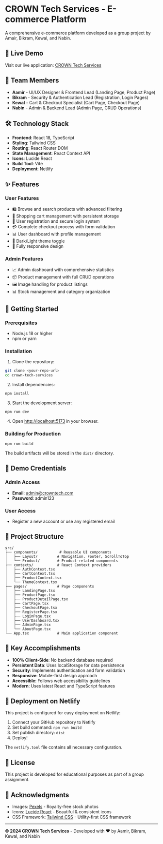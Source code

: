 # CROWN Tech Services - E-commerce Platform

A comprehensive e-commerce platform developed as a group project by Amair, Bikram, Kewal, and Nabin.

## 🚀 Live Demo

Visit our live application: [CROWN Tech Services](https://your-netlify-url.netlify.app)

## 👥 Team Members

- **Aamir** - UI/UX Designer & Frontend Lead (Landing Page, Product Page)
- **Bikram** - Security & Authentication Lead (Registration, Login Pages)
- **Kewal** - Cart & Checkout Specialist (Cart Page, Checkout Page)
- **Nabin** - Admin & Backend Lead (Admin Page, CRUD Operations)

## 🛠️ Technology Stack

- **Frontend**: React 18, TypeScript
- **Styling**: Tailwind CSS
- **Routing**: React Router DOM
- **State Management**: React Context API
- **Icons**: Lucide React
- **Build Tool**: Vite
- **Deployment**: Netlify

## ✨ Features

### User Features
- 🛍️ Browse and search products with advanced filtering
- 🛒 Shopping cart management with persistent storage
- 👤 User registration and secure login system
- 💳 Complete checkout process with form validation
- 📊 User dashboard with profile management
- 🌙 Dark/Light theme toggle
- 📱 Fully responsive design

### Admin Features
- 📈 Admin dashboard with comprehensive statistics
- 📦 Product management with full CRUD operations
- 🖼️ Image handling for product listings
- 📊 Stock management and category organization

## 🚀 Getting Started

### Prerequisites
- Node.js 18 or higher
- npm or yarn

### Installation

1. Clone the repository:
```bash
git clone <your-repo-url>
cd crown-tech-services
```

2. Install dependencies:
```bash
npm install
```

3. Start the development server:
```bash
npm run dev
```

4. Open [http://localhost:5173](http://localhost:5173) in your browser.

### Building for Production

```bash
npm run build
```

The build artifacts will be stored in the `dist/` directory.

## 🔐 Demo Credentials

### Admin Access
- **Email**: admin@crowntech.com
- **Password**: admin123

### User Access
- Register a new account or use any registered email

## 📁 Project Structure

```
src/
├── components/          # Reusable UI components
│   ├── Layout/         # Navigation, Footer, ScrollToTop
│   └── Product/        # Product-related components
├── contexts/           # React Context providers
│   ├── AuthContext.tsx
│   ├── CartContext.tsx
│   ├── ProductContext.tsx
│   └── ThemeContext.tsx
├── pages/              # Page components
│   ├── LandingPage.tsx
│   ├── ProductPage.tsx
│   ├── ProductDetailPage.tsx
│   ├── CartPage.tsx
│   ├── CheckoutPage.tsx
│   ├── RegisterPage.tsx
│   ├── LoginPage.tsx
│   ├── UserDashboard.tsx
│   ├── AdminPage.tsx
│   └── AboutPage.tsx
└── App.tsx             # Main application component
```

## 🎯 Key Accomplishments

- **100% Client-Side**: No backend database required
- **Persistent Data**: Uses localStorage for data persistence
- **Security**: Implements authentication and form validation
- **Responsive**: Mobile-first design approach
- **Accessible**: Follows web accessibility guidelines
- **Modern**: Uses latest React and TypeScript features

## 🔧 Deployment on Netlify

This project is configured for easy deployment on Netlify:

1. Connect your GitHub repository to Netlify
2. Set build command: `npm run build`
3. Set publish directory: `dist`
4. Deploy!

The `netlify.toml` file contains all necessary configuration.

## 📝 License

This project is developed for educational purposes as part of a group assignment.

## 🙏 Acknowledgments

- Images: [Pexels](https://pexels.com) - Royalty-free stock photos
- Icons: [Lucide React](https://lucide.dev) - Beautiful & consistent icons
- CSS Framework: [Tailwind CSS](https://tailwindcss.com) - Utility-first CSS framework

---

**© 2024 CROWN Tech Services** - Developed with ❤️ by Aamir, Bikram, Kewal, and Nabin
